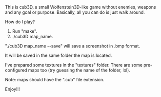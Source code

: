 This is cub3D, a small Wolfenstein3D-like game without enemies, weapons and any goal or purpose.
Basically, all you can do is just walk around.

How do I play?

1. Run "make".
2. ./cub3D map_name.

  "./cub3D map_name --save"
will save a screenshot in .bmp format.

It will be saved in the same folder the map is located.


I've prepared some textures in the "textures" folder.
There are some pre-configured maps too
(try guessing the name of the folder, lol).

Note: maps should have the ".cub" file extension.

Enjoy!!!
